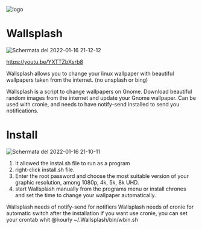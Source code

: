 ![logo](https://user-images.githubusercontent.com/87201918/149684168-2cf0ad00-7aa2-42ee-913a-cc3f36f15f7b.png)

# Wallsplash
![Schermata del 2022-01-16 21-12-12](https://user-images.githubusercontent.com/87201918/149684180-5526e721-0994-4d29-8e56-4c0124fc64a1.png)


https://youtu.be/YXTTZbXsrb8

Wallsplash allows you to change your linux wallpaper with beautiful wallpapers taken from the internet. (no unsplash or bing) 

Wallsplash is a script to change wallpapers on Gnome. Download beautiful random images from the internet and update your Gnome wallpaper. Can be used with cronie, and needs to have notify-send installed to send you notifications.

# Install
![Schermata del 2022-01-16 21-10-11](https://user-images.githubusercontent.com/87201918/149684178-921c4cd1-3a58-4e2a-aa5e-99c7784ceecf.png)

1. It allowed the instal.sh file to run as a program
2. right-click install.sh file.
3. Enter the root password and choose the most suitable version of your graphic resolution, among 1080p, 4k, 5k, 8k UHD.
4. start Wallsplash manually from the programs menu or install chrones and set the time to change your wallpaper automatically.

Wallsplash needs of notify-send for notifiers
Wallsplash needs of cronie for automatic switch
after the installation if you want use cronie, you can set your crontab whit @hourly ~/.Wallsplash/bin/wbin.sh


